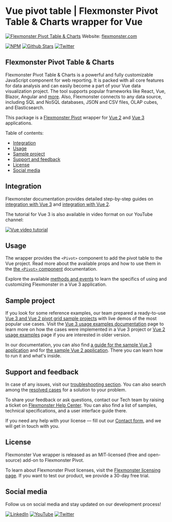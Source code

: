# Vue pivot table | Flexmonster Pivot Table & Charts wrapper for Vue
[![Flexmonster Pivot Table & Charts](https://cdn.flexmonster.com/readmes/vue.webp)](https://www.flexmonster.com?r=wrap_vue)
Website: [flexmonster.com](https://www.flexmonster.com?r=wrap_vue)

[![NPM](https://img.shields.io/npm/v/vue-flexmonster)](https://www.npmjs.com/package/vue-flexmonster)
[![Github Stars](https://img.shields.io/github/stars/flexmonster?style=social)](https://github.com/flexmonster) [![Twitter](https://img.shields.io/twitter/follow/Flexmonster?style=social)](https://twitter.com/Flexmonster)
 

## Flexmonster Pivot Table & Charts

Flexmonster Pivot Table & Charts is a powerful and fully customizable JavaScript component for web reporting. It is packed with all core features for data analysis and can easily become a part of your Vue data visualization project. The tool supports popular frameworks like React, Vue, Blazor, Angular and [more](https://www.flexmonster.com/doc/available-tutorials-integration?r=wrap_vue). Also, Flexmonster connects to any data source, including SQL and NoSQL databases, JSON and CSV files, OLAP cubes, and Elasticsearch. 

This package is a [Flexmonster Pivot](https://www.flexmonster.com?r=wrap_vue) wrapper for [Vue 2](https://v2.vuejs.org/) and [Vue 3](https://vuejs.org) applications.

Table of contents:

* [Integration](#integration)
* [Usage](#usage)
* [Sample project](#sample-project)
* [Support and feedback](#support-and-feedback)
* [License](#license)
* [Social media](#social-media)

## Integration

Flexmonster documentation provides detailed step-by-step guides on [іntegration with Vue 3](https://www.flexmonster.com/doc/integration-with-vue-3?r=wrap_vue) and [іntegration with Vue 2](https://www.flexmonster.com/doc/integration-with-vue-2?r=wrap_vue). 

The tutorial for Vue 3 is also available in video format on our YouTube channel:

[![Vue video tutorial](https://static.flexmonster.com/uploads/2023/09/08092950/Screenshot-2023-09-08-at-12.29.40.png)](https://www.youtube.com/watch?v=Ach8r-kN77A&list=PLh8M6vKONZ5WCQu0gUmlvvttH9xUpN-Cs&index=2)


## Usage

The wrapper provides  the `<Pivot>` component to add the pivot table to the Vue project. Read more about the available props and how to use them in the [the `<Pivot>` component](https://www.flexmonster.com/doc/pivot-component-for-vue-3?r=wrap_vue) documentation.

Explore the available [methods and events](https://www.flexmonster.com/doc/using-methods-and-events-vue-3?r=wrap_vue) to learn the specifics of using and customizing Flexmonster in a Vue 3 application.

## Sample project

If you look for some reference examples, our team prepared a ready-to-use [Vue 3 and Vue 2 pivot grid sample projects](https://github.com/flexmonster/pivot-vue?r=wrap_vue) with live demos of the most popular use cases. Visit the [Vue 3 usage examples documentation](https://www.flexmonster.com/doc/usage-examples-vue-3?r=wrap_vue) page to learn more on how the cases were implemented in a Vue 3 project or [Vue 2 usage examples](https://www.flexmonster.com/doc/usage-examples-vue-3?r=wrap_vue) page if you are interested in older version.

In our documentation, you can also find [a guide for the sample Vue 3 application](https://www.flexmonster.com/doc/sample-vue-3-project/?r=wrap_vue) and for [the sample Vue 2 application](https://www.flexmonster.com/doc/sample-vue-2-project/?r=wrap_vue). There you can learn how to run it and what's inside.



## Support and feedback

In case of any issues, visit our [troubleshooting section](https://www.flexmonster.com/doc/typical-errors?r=wrap_vue). You can also search among the [resolved cases](https://www.flexmonster.com/technical-support?r=wrap_vue) for a solution to your problem.

To share your feedback or ask questions, contact our Tech team by raising a ticket on [Flexmonster Help Center](https://www.flexmonster.com/help-center?r=wrap_vue). You can also find a list of samples, technical specifications, and a user interface guide there.

If you need any help with your license — fill out our [Contact form](https://www.flexmonster.com/contact-our-team?r=wrap_vue), and we will get in touch with you.

## License

Flexmonster Vue wrapper is released as an MIT-licensed (free and open-source) add-on to Flexmonster Pivot.

To learn about Flexmonster Pivot licenses, visit the [Flexmonster licensing page](https://www.flexmonster.com/pivot-table-editions-and-pricing?r=wrap_vue). 
If you want to test our product, we provide a 30-day free trial.

## Social media

Follow us on social media and stay updated on our development process!

[![LinkedIn](https://img.shields.io/badge/LinkedIn-blue?style=for-the-badge&logo=linkedin&logoColor=white)](https://linkedin.com/company/flexmonster) [![YouTube](https://img.shields.io/badge/YouTube-red?style=for-the-badge&logo=youtube&logoColor=white)](https://youtube.com/user/FlexMonsterPivot) [![Twitter](https://img.shields.io/badge/Twitter-blue?style=for-the-badge&logo=twitter&logoColor=white)](https://twitter.com/flexmonster)
